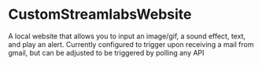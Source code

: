 # CustomStreamlabsWebsite
A local website that allows you to input an image/gif, a sound effect, text, and play an alert. Currently configured to trigger upon receiving a mail from gmail, but can be adjusted to be triggered by polling any API
